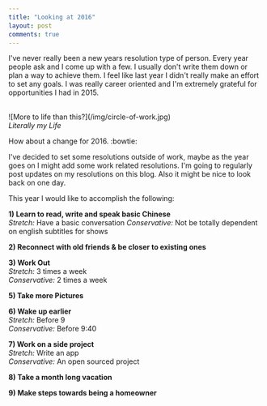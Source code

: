 ```yaml
---
title: "Looking at 2016"
layout: post
comments: true
---
```


I've never really been a new years resolution type of person. Every year people ask and I come up with a few.
I usually don't write them down or plan a way to achieve them. I feel like last year I didn't really make an effort
to set any goals. I was really career oriented and I'm extremely grateful for opportunities I had in 2015.

<br/>
![More to life than this?](/img/circle-of-work.jpg)
<div class="text-center"><i>Literally my Life</i></div>

<p/>
How about a change for 2016. :bowtie:

I've decided to set some resolutions outside of work, maybe as the year goes on I might add some work related resolutions.
I'm going to regularly post updates on my resolutions on this blog. Also it might be nice to look back on one day.

This year I would like to accomplish the following:

**1) Learn to read, write and speak basic Chinese**  
*Stretch:* Have a basic conversation
*Conservative:*  Not be totally dependent on english subtitles for shows

**2) Reconnect with old friends & be closer to existing ones**

**3) Work Out**  
*Stretch:* 3 times a week  
*Conservative:* 2 times a week

**5) Take more Pictures**

**6) Wake up earlier**  
*Stretch:* Before 9  
*Conservative:* Before 9:40

**7) Work on a side project**  
*Stretch:* Write an app  
*Conservative:* An open sourced project

**8) Take a month long vacation**

**9) Make steps towards being a homeowner**
